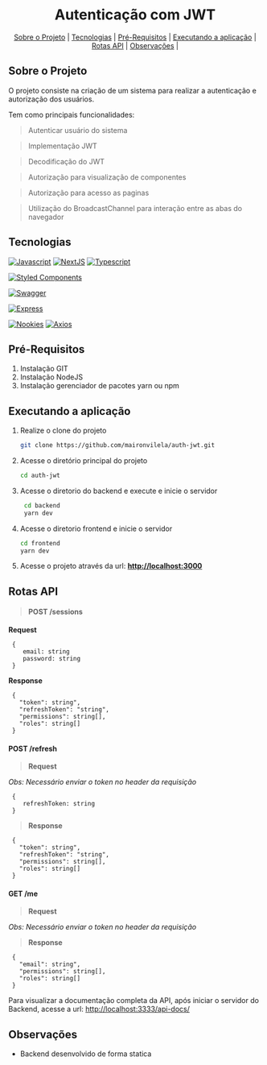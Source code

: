 <h1 align="center">
     Autenticação com JWT    
 </h1>
 <p align="center">
  <a href="#sobre-o-projeto">Sobre o Projeto</a> |
  <a href="#tecnologias">Tecnologias</a> | 
  <a href="#pré-requisitos">Pré-Requisitos</a> |
  <a href="#executando-a-aplicação">Executando a aplicação</a>   |
  <a href="#rotas-api">Rotas API</a> |     
  <a href="#observações">Observações</a> |     


 </p> 
 
## Sobre o Projeto
 O projeto consiste na criação de um sistema para realizar a autenticação e autorização dos usuários.

 Tem como principais funcionalidades:

 > Autenticar usuário do sistema

 > Implementação JWT 

 > Decodificação do JWT

 > Autorização para visualização de componentes

 > Autorização para acesso as paginas
 
 > Utilização do BroadcastChannel para interação entre as abas do navegador

## Tecnologias

[![Javascript](https://img.shields.io/badge/Code-Javascript-FFFF00?&logo=javascript&logoColor=white)](https://developer.mozilla.org/pt-BR/docs/Web/JavaScript) 
[![NextJS](https://img.shields.io/badge/Code-NextJS-000000?&logo=nextdotjs&logoColor=white)](https://nextjs.org)
[![Typescript](https://img.shields.io/badge/Code-Typescript-1E90FF?&logo=typescript&logoColor=white)](https://www.typescriptlang.org)

[![Styled Components](https://img.shields.io/badge/Styles-Styled_Components-FF69B4?&logo=styled-components&logoColor=white)](https://styled-components.com/) 

[![Swagger](https://img.shields.io/badge/Documentation-Swagger-green?&logo=Swagger&logoColor=white)](https://swagger.io) 

 [![Express](https://img.shields.io/badge/Server-Express-000?&logo=express&logoColor=white)](https://expressjs.com/pt-br/) 
 
[![Nookies](https://img.shields.io/badge/Nookies-v2.5.2-blue?&logo=gitbook&logoColor=white)](https://www.npmjs.com/package/nookies)
[![Axios](https://img.shields.io/badge/Axios-v0.24.0-blue?&logo=gitbook&logoColor=white)](https://www.npmjs.com/package/axios) 

## Pré-Requisitos
1. Instalação GIT
2. Instalação NodeJS
3. Instalação gerenciador de pacotes yarn ou npm
 
## Executando a aplicação

1. Realize o clone do projeto
    ```bash
    git clone https://github.com/maironvilela/auth-jwt.git
    ```
2. Acesse o diretório principal do projeto
    ```bash
    cd auth-jwt
    ``` 
3. Acesse o diretorio do backend e execute e inicie o servidor
     ```bash
      cd backend 
      yarn dev
      ```
4. Acesse o diretorio frontend e inicie o servidor
      ```bash
      cd frontend 
      yarn dev
      ```
5. Acesse o projeto através da url: [**http://localhost:3000**](http://localhost:3000) 


## Rotas API

>#### POST /sessions

 **Request**
     
     {
        email: string
        password: string
     }
    
     
**Response**
 
     {
       "token": string",
       "refreshToken": "string",
       "permissions": string[],
       "roles": string[]
     }
     
#### POST /refresh

> **Request**
 
 *Obs: Necessário enviar o token no header da requisição*

          
     {
        refreshToken: string         
     }
     
 > **Response**
 
     {
       "token": string",
       "refreshToken": "string",
       "permissions": string[],
       "roles": string[]
     }
     
#### GET /me

 > **Request**
 
 *Obs: Necessário enviar o token no header da requisição*         
   
     
> **Response**
 
     {
       "email": string",
       "permissions": string[],
       "roles": string[]
     }
 

Para visualizar a documentação completa da API, após iniciar o servidor do Backend, acesse a url: [http://localhost:3333/api-docs/](http://localhost:3333/api-docs/)
 

## Observações

- Backend desenvolvido de forma statica
 

 
